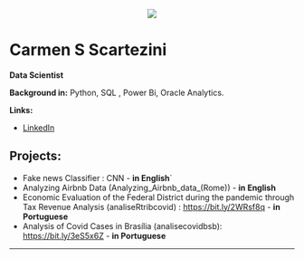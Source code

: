 <p align="center">
  <img src="https://github.com/carmenscar/Mind_lab_data/blob/master/img.png" >
</p>

# Carmen S Scartezini
**Data Scientist**

**Background in:** Python, SQL , Power Bi, Oracle Analytics.

**Links:**
* [LinkedIn](https://www.linkedin.com/in/carmen-salgado)


## Projects:
* Fake news Classifier : CNN - **in English**`
* Analyzing Airbnb Data (Analyzing_Airbnb_data_(Rome)) - **in English**
* Economic Evaluation of the Federal District during the pandemic through Tax Revenue Analysis  (analiseRtribcovid) : https://bit.ly/2WRsf8q - **in Portuguese**
* Analysis of Covid Cases in Brasília (analisecovidbsb): https://bit.ly/3eS5x6Z - **in Portuguese**
---





